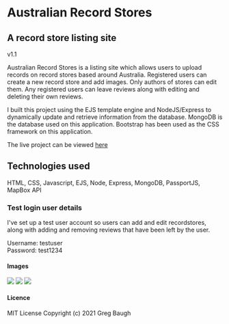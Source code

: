 # Australian Record Stores
## A record store listing site

v1.1

Australian Record Stores is a listing site which allows users to upload records on record stores based around Australia. Registered users can create a new record store and add images. Only authors of stores can edit them. Any registered users can leave reviews along with editing and deleting their own reviews.

I built this project using the EJS template engine and NodeJS/Express to dynamically update and retrieve information from the database. MongoDB is the database used on this application. Bootstrap has been used as the CSS framework on this application.

The live project can be viewed [here](https://ozrecordstore.herokuapp.com/)

## Technologies used
HTML, CSS, Javascript, EJS, Node, Express, MongoDB, PassportJS, MapBox API

### Test login user details
I've set up a test user account so users can add and edit recordstores, along with adding and removing reviews that have been left by the user.

Username: testuser  
Password: test1234

#### Images
![](https://res.cloudinary.com/dbdcclhzw/image/upload/v1632803961/Projects/Record/RS1_qoxrom.png)
![](https://res.cloudinary.com/dbdcclhzw/image/upload/v1632803963/Projects/Record/RS2_n5tsbd.png)
![](https://res.cloudinary.com/dbdcclhzw/image/upload/v1632803967/Projects/Record/RS3_jfeqpa.png)

#### Licence
MIT License
Copyright (c) 2021 Greg Baugh


